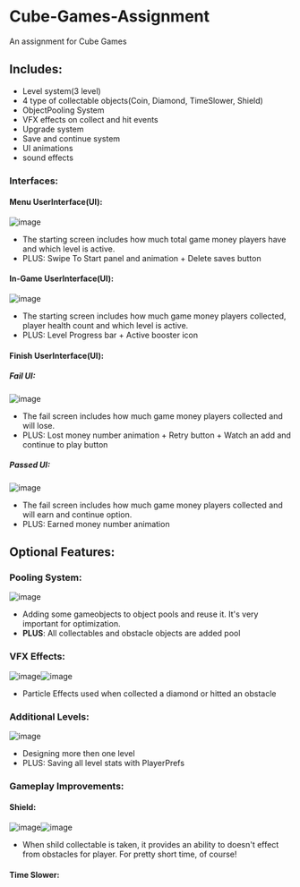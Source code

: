# Cube-Games-Assignment
 An assignment for Cube Games

## Includes:

- Level system(3 level)
- 4 type of collectable objects(Coin, Diamond, TimeSlower, Shield)
- ObjectPooling System
- VFX effects on collect and hit events
- Upgrade system
- Save and continue system
- UI animations
- sound effects

### Interfaces:

#### Menu UserInterface(UI):
![image](https://user-images.githubusercontent.com/61618968/172655486-20d64d59-ba20-4121-801e-115ddb05f33e.png)

* The starting screen includes how much total game money players have and which level is active.
* PLUS: Swipe To Start panel and animation + Delete saves button

#### In-Game UserInterface(UI):
![image](https://user-images.githubusercontent.com/61618968/172656828-18efbf6e-ed52-4141-a144-cefa50c36715.png)

* The starting screen includes how much game money players collected, player health count and which level is active.
* PLUS: Level Progress bar + Active booster icon

#### Finish UserInterface(UI):

##### Fail UI:
![image](https://user-images.githubusercontent.com/61618968/172659356-8f2e48ce-ad03-4aff-b910-04c6ae224906.png)

* The fail screen includes how much game money players collected and will lose.
* PLUS: Lost money number animation + Retry button + Watch an add and continue to play button

##### Passed UI:
![image](https://user-images.githubusercontent.com/61618968/172661365-1434543d-b996-4026-939d-b2c3d8d3f1ce.png)

* The fail screen includes how much game money players collected and will earn and continue option.
* PLUS: Earned money number animation

## Optional Features:

### Pooling System:
![image](https://user-images.githubusercontent.com/61618968/172663190-cdf9f84a-0a1b-46d2-a0be-74455588fd94.png)

* Adding some gameobjects to object pools and reuse it. It's very important for optimization.
* **PLUS**: All collectables and obstacle objects are added pool

### VFX Effects:
![image](https://user-images.githubusercontent.com/61618968/172664076-5d3566e1-cd84-4830-b9a1-38a7e6f37f7d.png)![image](https://user-images.githubusercontent.com/61618968/172664180-a9e9af33-7b01-4a59-84e0-5c3f3dc8635e.png)

* Particle Effects used when collected a diamond or hitted an obstacle

### Additional Levels:
![image](https://user-images.githubusercontent.com/61618968/172664739-c620a150-802e-4f37-a531-4359af9e2bb6.png)

* Designing more then one level
* PLUS: Saving all level stats with PlayerPrefs

### Gameplay Improvements:

#### Shield:
![image](https://user-images.githubusercontent.com/61618968/172668253-bd53a8ab-997c-4c44-a8f5-a4b1448534ee.png)![image](https://user-images.githubusercontent.com/61618968/172668046-e8d1d6e4-b2c3-41ce-a482-239e57c91581.png)

* When shild collectable is taken, it provides an ability to doesn't effect from obstacles for player. For pretty short time, of course!

#### Time Slower:
